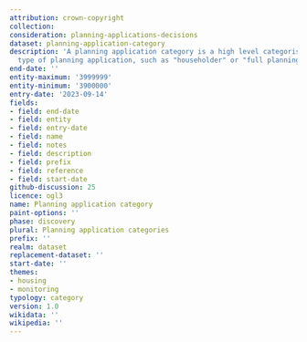 ```yaml
---
attribution: crown-copyright
collection:
consideration: planning-applications-decisions
dataset: planning-application-category
description: 'A planning application category is a high level categorisation of the
  type of planning application, such as "householder" or "full planning application"'
end-date: ''
entity-maximum: '3999999'
entity-minimum: '3900000'
entry-date: '2023-09-14'
fields:
- field: end-date
- field: entity
- field: entry-date
- field: name
- field: notes
- field: description
- field: prefix
- field: reference
- field: start-date
github-discussion: 25
licence: ogl3
name: Planning application category
paint-options: ''
phase: discovery
plural: Planning application categories
prefix: ''
realm: dataset
replacement-dataset: ''
start-date: ''
themes:
- housing
- monitoring
typology: category
version: 1.0
wikidata: ''
wikipedia: ''
---
```

